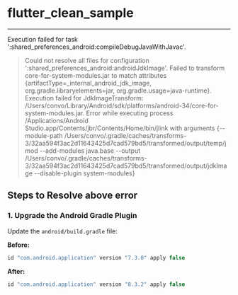 # flutter_clean_sample


---
Execution failed for task ':shared_preferences_android:compileDebugJavaWithJavac'.
> Could not resolve all files for configuration ':shared_preferences_android:androidJdkImage'.
> Failed to transform core-for-system-modules.jar to match attributes {artifactType=_internal_android_jdk_image, org.gradle.libraryelements=jar, org.gradle.usage=java-runtime}.
> Execution failed for JdkImageTransform: /Users/convo/Library/Android/sdk/platforms/android-34/core-for-system-modules.jar.
> Error while executing process /Applications/Android Studio.app/Contents/jbr/Contents/Home/bin/jlink with arguments {--module-path /Users/convo/.gradle/caches/transforms-3/32aa594f3ac2d11643425d7cad579bd5/transformed/output/temp/jmod --add-modules java.base --output /Users/convo/.gradle/caches/transforms-3/32aa594f3ac2d11643425d7cad579bd5/transformed/output/jdkImage --disable-plugin system-modules}
## Steps to Resolve above error

### 1. Upgrade the Android Gradle Plugin
Update the `android/build.gradle` file:

**Before:**
```gradle
id "com.android.application" version "7.3.0" apply false
```
**After:**
```gradle
id "com.android.application" version "8.3.2" apply false
```
